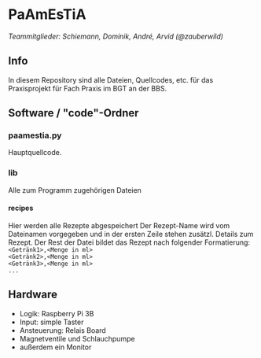 PaAmEsTiA
=========
_Teammitglieder: Schiemann, Dominik, André, Arvid (@zauberwild)_

Info
----

In diesem Repository sind alle Dateien, Quellcodes, etc.
für das Praxisprojekt für Fach Praxis im BGT an der BBS.

Software / "code"-Ordner
------------------------
### paamestia.py
Hauptquellcode.

### lib
Alle zum Programm zugehörigen Dateien
#### recipes
Hier werden alle Rezepte abgespeichert
Der Rezept-Name wird vom Dateinamen vorgegeben und in der
ersten Zeile stehen zusätzl. Details zum Rezept.
Der Rest der Datei bildet das Rezept nach folgender Formatierung:  
`<Getränk1>,<Menge in ml>`  
`<Getränk2>,<Menge in ml>`  
`<Getränk3>,<Menge in ml>`  
`...`

Hardware
--------
- Logik: Raspberry Pi 3B
- Input: simple Taster
- Ansteuerung: Relais Board
- Magnetventile und Schlauchpumpe
- außerdem ein Monitor
